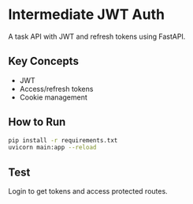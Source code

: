 # Intermediate JWT Auth

A task API with JWT and refresh tokens using FastAPI.

## Key Concepts
- JWT
- Access/refresh tokens
- Cookie management

## How to Run
```sh
pip install -r requirements.txt
uvicorn main:app --reload
```

## Test
Login to get tokens and access protected routes.
